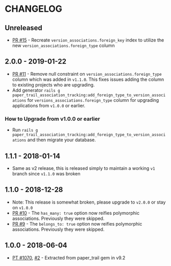 # CHANGELOG

## Unreleased

- [PR #15](https://github.com/westonganger/paper_trail-association_tracking/pull/15) - Recreate `version_associations.foreign_key` index to utilize the new `version_associations.foreign_type` column

## 2.0.0 - 2019-01-22

- [PR #11](https://github.com/westonganger/paper_trail-association_tracking/issues/11) - Remove null constraint on `version_associations.foreign_type` column which was added in `v1.1.0`. This fixes issues adding the column to existing projects who are upgrading.
- Add generator `rails g paper_trail_association_tracking:add_foreign_type_to_version_associations` for `versions_associations.foreign_type` column for upgrading applications from `v1.0.0` or earlier.

### How to Upgrade from v1.0.0 or earlier

- Run `rails g paper_trail_association_tracking:add_foreign_type_to_version_associations` and then migrate your database.

## 1.1.1 - 2018-01-14

- Same as v2 release, this is released simply to maintain a working `v1` branch since `v1.1.0` was broken

## 1.1.0 - 2018-12-28

- Note: This release is somewhat broken, please upgrade to `v2.0.0` or stay on `v1.0.0`
- [PR #10](https://github.com/westonganger/paper_trail-association_tracking/pull/10) - The `has_many: true` option now reifies polymorphic associations. Previously they were skipped.
- [PR #9](https://github.com/westonganger/paper_trail-association_tracking/pull/9) - The `belongs_to: true` option now reifies polymorphic associations. Previously they were skipped.

## 1.0.0 - 2018-06-04

- [PT #1070](https://github.com/paper-trail-gem/paper_trail/issues/1070), [#2](https://github.com/westonganger/paper_trail-association_tracking/issues/2) - Extracted from paper_trail gem in v9.2
